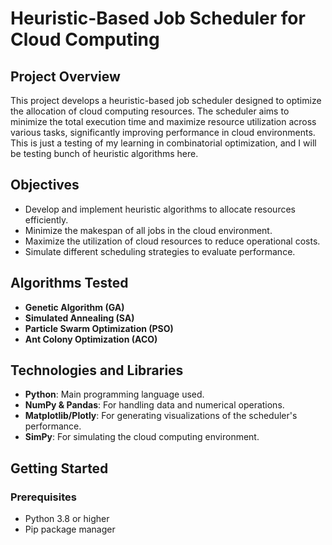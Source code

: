 # Heuristic-Based Job Scheduler for Cloud Computing

## Project Overview
This project develops a heuristic-based job scheduler designed to optimize the allocation of cloud computing resources. The scheduler aims to minimize the total execution time and maximize resource utilization across various tasks, significantly improving performance in cloud environments. This is just a testing of my learning in combinatorial optimization, and I will be testing bunch of heuristic algorithms here.

## Objectives
- Develop and implement heuristic algorithms to allocate resources efficiently.
- Minimize the makespan of all jobs in the cloud environment.
- Maximize the utilization of cloud resources to reduce operational costs.
- Simulate different scheduling strategies to evaluate performance.

## Algorithms Tested
- **Genetic Algorithm (GA)**
- **Simulated Annealing (SA)**
- **Particle Swarm Optimization (PSO)**
- **Ant Colony Optimization (ACO)**

## Technologies and Libraries
- **Python**: Main programming language used.
- **NumPy & Pandas**: For handling data and numerical operations.
- **Matplotlib/Plotly**: For generating visualizations of the scheduler's performance.
- **SimPy**: For simulating the cloud computing environment.

## Getting Started

### Prerequisites
- Python 3.8 or higher
- Pip package manager

